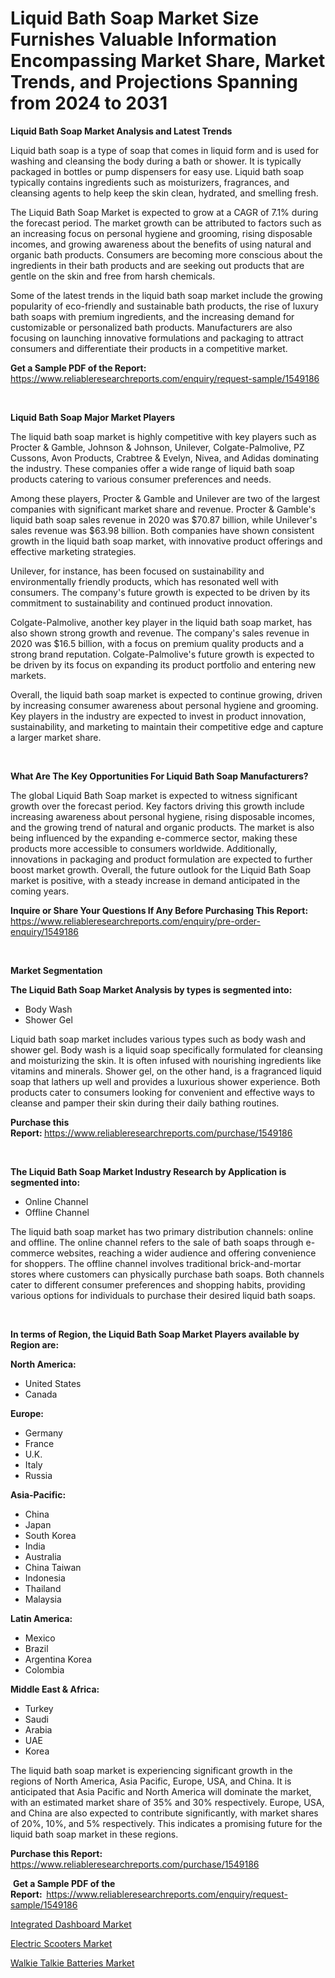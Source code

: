 <p><h1>Liquid Bath Soap Market Size Furnishes Valuable Information Encompassing Market Share, Market Trends, and Projections Spanning from 2024 to 2031</h1></p><p><strong>Liquid Bath Soap Market Analysis and Latest Trends</strong></p>
<p><p>Liquid bath soap is a type of soap that comes in liquid form and is used for washing and cleansing the body during a bath or shower. It is typically packaged in bottles or pump dispensers for easy use. Liquid bath soap typically contains ingredients such as moisturizers, fragrances, and cleansing agents to help keep the skin clean, hydrated, and smelling fresh.</p><p>The Liquid Bath Soap Market is expected to grow at a CAGR of 7.1% during the forecast period. The market growth can be attributed to factors such as an increasing focus on personal hygiene and grooming, rising disposable incomes, and growing awareness about the benefits of using natural and organic bath products. Consumers are becoming more conscious about the ingredients in their bath products and are seeking out products that are gentle on the skin and free from harsh chemicals.</p><p>Some of the latest trends in the liquid bath soap market include the growing popularity of eco-friendly and sustainable bath products, the rise of luxury bath soaps with premium ingredients, and the increasing demand for customizable or personalized bath products. Manufacturers are also focusing on launching innovative formulations and packaging to attract consumers and differentiate their products in a competitive market.</p></p>
<p><strong>Get a Sample PDF of the Report:&nbsp;</strong> <a href="https://www.reliableresearchreports.com/enquiry/request-sample/1549186">https://www.reliableresearchreports.com/enquiry/request-sample/1549186</a></p>
<p>&nbsp;</p>
<p><strong>Liquid Bath Soap Major Market Players</strong></p>
<p><p>The liquid bath soap market is highly competitive with key players such as Procter & Gamble, Johnson & Johnson, Unilever, Colgate-Palmolive, PZ Cussons, Avon Products, Crabtree & Evelyn, Nivea, and Adidas dominating the industry. These companies offer a wide range of liquid bath soap products catering to various consumer preferences and needs.</p><p>Among these players, Procter & Gamble and Unilever are two of the largest companies with significant market share and revenue. Procter & Gamble's liquid bath soap sales revenue in 2020 was $70.87 billion, while Unilever's sales revenue was $63.98 billion. Both companies have shown consistent growth in the liquid bath soap market, with innovative product offerings and effective marketing strategies.</p><p>Unilever, for instance, has been focused on sustainability and environmentally friendly products, which has resonated well with consumers. The company's future growth is expected to be driven by its commitment to sustainability and continued product innovation.</p><p>Colgate-Palmolive, another key player in the liquid bath soap market, has also shown strong growth and revenue. The company's sales revenue in 2020 was $16.5 billion, with a focus on premium quality products and a strong brand reputation. Colgate-Palmolive's future growth is expected to be driven by its focus on expanding its product portfolio and entering new markets.</p><p>Overall, the liquid bath soap market is expected to continue growing, driven by increasing consumer awareness about personal hygiene and grooming. Key players in the industry are expected to invest in product innovation, sustainability, and marketing to maintain their competitive edge and capture a larger market share.</p></p>
<p>&nbsp;</p>
<p><strong>What Are The Key Opportunities For Liquid Bath Soap Manufacturers?</strong></p>
<p><p>The global Liquid Bath Soap market is expected to witness significant growth over the forecast period. Key factors driving this growth include increasing awareness about personal hygiene, rising disposable incomes, and the growing trend of natural and organic products. The market is also being influenced by the expanding e-commerce sector, making these products more accessible to consumers worldwide. Additionally, innovations in packaging and product formulation are expected to further boost market growth. Overall, the future outlook for the Liquid Bath Soap market is positive, with a steady increase in demand anticipated in the coming years.</p></p>
<p><strong>Inquire or Share Your Questions If Any Before Purchasing This Report:</strong> <a href="https://www.reliableresearchreports.com/enquiry/pre-order-enquiry/1549186">https://www.reliableresearchreports.com/enquiry/pre-order-enquiry/1549186</a></p>
<p>&nbsp;</p>
<p><strong>Market Segmentation</strong></p>
<p><strong>The Liquid Bath Soap Market Analysis by types is segmented into:</strong></p>
<p><ul><li>Body Wash</li><li>Shower Gel</li></ul></p>
<p><p>Liquid bath soap market includes various types such as body wash and shower gel. Body wash is a liquid soap specifically formulated for cleansing and moisturizing the skin. It is often infused with nourishing ingredients like vitamins and minerals. Shower gel, on the other hand, is a fragranced liquid soap that lathers up well and provides a luxurious shower experience. Both products cater to consumers looking for convenient and effective ways to cleanse and pamper their skin during their daily bathing routines.</p></p>
<p><strong>Purchase this Report:&nbsp;</strong><a href="https://www.reliableresearchreports.com/purchase/1549186">https://www.reliableresearchreports.com/purchase/1549186</a></p>
<p>&nbsp;</p>
<p><strong>The Liquid Bath Soap Market Industry Research by Application is segmented into:</strong></p>
<p><ul><li>Online Channel</li><li>Offline Channel</li></ul></p>
<p><p>The liquid bath soap market has two primary distribution channels: online and offline. The online channel refers to the sale of bath soaps through e-commerce websites, reaching a wider audience and offering convenience for shoppers. The offline channel involves traditional brick-and-mortar stores where customers can physically purchase bath soaps. Both channels cater to different consumer preferences and shopping habits, providing various options for individuals to purchase their desired liquid bath soaps.</p></p>
<p>&nbsp;</p>
<p><strong>In terms of Region, the Liquid Bath Soap Market Players available by Region are:</strong></p>
<p>
    <p> <strong> North America: </strong>
        <ul>
            <li>United States</li>
            <li>Canada</li>
        </ul>
        </p> 
    <p> <strong> Europe: </strong>
        <ul>
            <li>Germany</li>
            <li>France</li>
            <li>U.K.</li>
            <li>Italy</li>
            <li>Russia</li>
        </ul>
        </p> 
    <p> <strong> Asia-Pacific: </strong>
        <ul>
            <li>China</li>
            <li>Japan</li>
            <li>South Korea</li>
            <li>India</li>
            <li>Australia</li>
            <li>China Taiwan</li>
            <li>Indonesia</li>
            <li>Thailand</li>
            <li>Malaysia</li>
        </ul>
        </p> 
    <p> <strong> Latin America: </strong>
        <ul>
            <li>Mexico</li>
            <li>Brazil</li>
            <li>Argentina Korea</li>
            <li>Colombia</li>
        </ul>
        </p> 
    <p> <strong> Middle East & Africa: </strong>
        <ul>
            <li>Turkey</li>
            <li>Saudi</li>
            <li>Arabia</li>
            <li>UAE</li>
            <li>Korea</li>
        </ul>
    </p>
    </p>
<p><p>The liquid bath soap market is experiencing significant growth in the regions of North America, Asia Pacific, Europe, USA, and China. It is anticipated that Asia Pacific and North America will dominate the market, with an estimated market share of 35% and 30% respectively. Europe, USA, and China are also expected to contribute significantly, with market shares of 20%, 10%, and 5% respectively. This indicates a promising future for the liquid bath soap market in these regions.</p></p>
<p><strong>Purchase this Report: </strong><a href="https://www.reliableresearchreports.com/purchase/1549186">https://www.reliableresearchreports.com/purchase/1549186</a></p>
<p>&nbsp;<strong>Get a Sample PDF of the Report:&nbsp;&nbsp;</strong><a href="https://www.reliableresearchreports.com/enquiry/request-sample/1549186">https://www.reliableresearchreports.com/enquiry/request-sample/1549186</a></p>
<p><strong></strong></p>
<p><p><a href="https://cute-banjo-8ca.notion.site/Decoding-the-Integrated-Dashboard-Market-A-Deep-Dive-into-the-Latest-Market-Trends-Market-Segmenta-c4ceec35699342359e3616bb4dcf80c2">Integrated Dashboard Market</a></p><p><a href="https://unruly-ladybug-44b.notion.site/Electric-Scooters-Market-Analysis-and-Market-Size-Global-Industry-Overview-Market-Segmentation-and-814751618d3d4bb18fdffb34b371a13f">Electric Scooters Market</a></p><p><a href="https://github.com/JameTravis/Market-Research-Report-List-4/blob/main/walkie-talkie-batteries-market.md">Walkie Talkie Batteries Market</a></p></p>